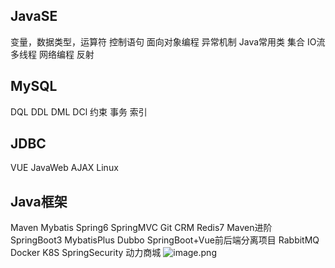 ## JavaSE
变量，数据类型，运算符
控制语句
面向对象编程
异常机制
Java常用类
集合
IO流
多线程
网络编程
反射
## MySQL
DQL DDL DML DCl 约束 事务 索引
## JDBC
VUE
JavaWeb
AJAX
Linux
## Java框架
Maven
Mybatis
Spring6
SpringMVC
Git
CRM
Redis7
Maven进阶
SpringBoot3
MybatisPlus
Dubbo
SpringBoot+Vue前后端分离项目
RabbitMQ 
Docker
K8S
SpringSecurity
动力商城
![image.png](https://raw.githubusercontent.com/choodsire666/blog-img/main/资料和计划/47586a0dce76e9bbff3910896df0a807.png)

